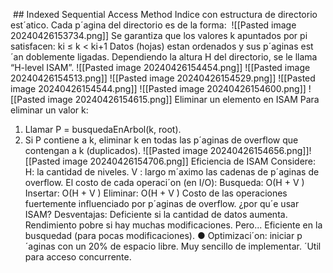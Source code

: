  ## Indexed Sequential Access Method
 Indice con estructura de directorio est´atico.
Cada p´agina del directorio es de la forma:
 ![[Pasted image 20240426153734.png]]
Se garantiza que los valores k apuntados por pi satisfacen:
ki ≤ k < ki+1
Datos (hojas) estan ordenados y sus p´aginas est´an doblemente ligadas.
Dependiendo la altura H del directorio, se le llama “H-level ISAM”.
![[Pasted image 20240426154454.png]]
![[Pasted image 20240426154513.png]]
![[Pasted image 20240426154529.png]]
![[Pasted image 20240426154544.png]]
![[Pasted image 20240426154600.png]]
![[Pasted image 20240426154615.png]]
Eliminar un elemento en ISAM
Para eliminar un valor k:
1. Llamar P = busquedaEnArbol(k, root).
2. Si P contiene a k, eliminar k en todas las p´aginas de overflow que
contengan a k (duplicados).
![[Pasted image 20240426154656.png]]![[Pasted image 20240426154706.png]]
Eficiencia de ISAM
Considere:
H: la cantidad de niveles.
V : largo m´aximo las cadenas de p´aginas de overflow.
El costo de cada operaci´on (en I/O):
Busqueda: O(H + V )
Insertar: O(H + V )
Eliminar: O(H + V )
Costo de las operaciones fuertemente influenciado por p´aginas de overflow.
¿por qu´e usar ISAM?
Desventajas:
Deficiente si la cantidad de datos aumenta.
Rendimiento pobre si hay muchas modificaciones.
Pero...
Eficiente en la busquedad (para pocas modificaciones).
● Optimizaci´on: iniciar p´aginas con un 20% de espacio libre.
Muy sencillo de implementar.
´Util para acceso concurrente.